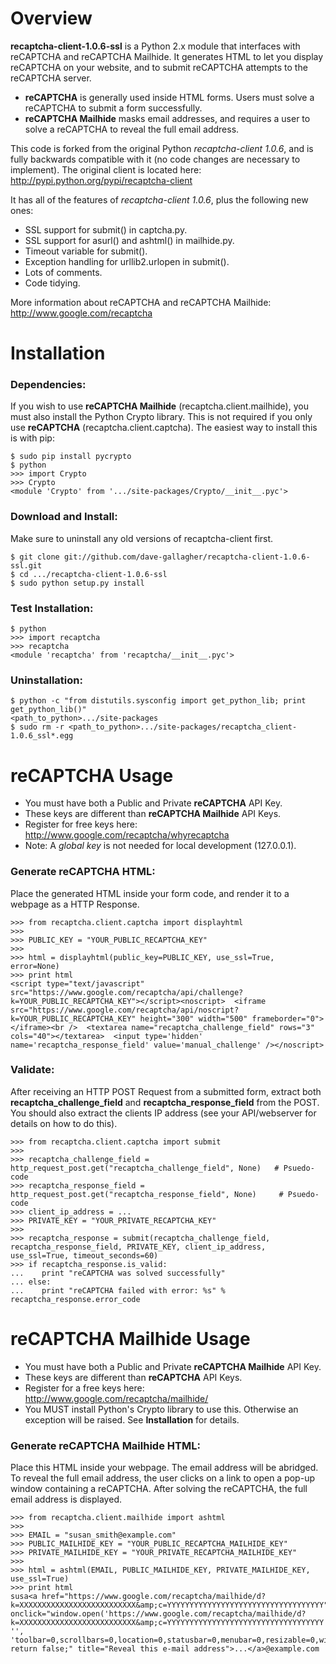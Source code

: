 # Overview #

**recaptcha-client-1.0.6-ssl** is a Python 2.x module that interfaces with reCAPTCHA and reCAPTCHA Mailhide. It generates HTML to let you display reCAPTCHA on your website, and to submit reCAPTCHA attempts to the reCAPTCHA server.

- **reCAPTCHA** is generally used inside HTML forms. Users must solve a reCAPTCHA to submit a form successfully.
- **reCAPTCHA Mailhide** masks email addresses, and requires a user to solve a reCAPTCHA to reveal the full email address.

This code is forked from the original Python *recaptcha-client 1.0.6*, and is fully backwards compatible with it (no code changes are necessary to implement). The original client is located here: http://pypi.python.org/pypi/recaptcha-client

It has all of the features of *recaptcha-client 1.0.6*, plus the following new ones:

- SSL support for submit() in captcha.py.
- SSL support for asurl() and ashtml() in mailhide.py.
- Timeout variable for submit().
- Exception handling for urllib2.urlopen in submit().
- Lots of comments.
- Code tidying.

More information about reCAPTCHA and reCAPTCHA Mailhide: http://www.google.com/recaptcha

# Installation #

### Dependencies: ###

If you wish to use **reCAPTCHA Mailhide** (recaptcha.client.mailhide), you must also install the Python Crypto library. This is not required if you only use **reCAPTCHA** (recaptcha.client.captcha). The easiest way to install this is with pip:

    $ sudo pip install pycrypto
    $ python
    >>> import Crypto
    >>> Crypto
    <module 'Crypto' from '.../site-packages/Crypto/__init__.pyc'>

### Download and Install: ###

Make sure to uninstall any old versions of recaptcha-client first.

    $ git clone git://github.com/dave-gallagher/recaptcha-client-1.0.6-ssl.git
    $ cd .../recaptcha-client-1.0.6-ssl
    $ sudo python setup.py install

### Test Installation: ###

    $ python
    >>> import recaptcha
    >>> recaptcha
    <module 'recaptcha' from 'recaptcha/__init__.pyc'>

### Uninstallation: ###
    
    $ python -c "from distutils.sysconfig import get_python_lib; print get_python_lib()"
    <path_to_python>.../site-packages
    $ sudo rm -r <path_to_python>.../site-packages/recaptcha_client-1.0.6_ssl*.egg

# reCAPTCHA Usage #

- You must have both a Public and Private **reCAPTCHA** API Key.
- These keys are different than **reCAPTCHA Mailhide** API Keys.
- Register for free keys here: http://www.google.com/recaptcha/whyrecaptcha
- Note: A *global key* is not needed for local development (127.0.0.1).

### Generate reCAPTCHA HTML: ###

Place the generated HTML inside your form code, and render it to a webpage as a HTTP Response.

    >>> from recaptcha.client.captcha import displayhtml
    >>> 
    >>> PUBLIC_KEY = "YOUR_PUBLIC_RECAPTCHA_KEY"
    >>> 
    >>> html = displayhtml(public_key=PUBLIC_KEY, use_ssl=True, error=None)
    >>> print html
    <script type="text/javascript" src="https://www.google.com/recaptcha/api/challenge?k=YOUR_PUBLIC_RECAPTCHA_KEY"></script><noscript>  <iframe src="https://www.google.com/recaptcha/api/noscript?k=YOUR_PUBLIC_RECAPTCHA_KEY" height="300" width="500" frameborder="0"></iframe><br />  <textarea name="recaptcha_challenge_field" rows="3" cols="40"></textarea>  <input type='hidden' name='recaptcha_response_field' value='manual_challenge' /></noscript>

### Validate: ###

After receiving an HTTP POST Request from a submitted form, extract both **recaptcha_challenge_field** and **recaptcha_response_field** from the POST. You should also extract the clients IP address (see your API/webserver for details on how to do this).

    >>> from recaptcha.client.captcha import submit
    >>> 
    >>> recaptcha_challenge_field = http_request_post.get("recaptcha_challenge_field", None)   # Psuedo-code
    >>> recaptcha_response_field = http_request_post.get("recaptcha_response_field", None)     # Psuedo-code
    >>> client_ip_address = ...
    >>> PRIVATE_KEY = "YOUR_PRIVATE_RECAPTCHA_KEY"
    >>> 
    >>> recaptcha_response = submit(recaptcha_challenge_field, recaptcha_response_field, PRIVATE_KEY, client_ip_address, use_ssl=True, timeout_seconds=60)
    >>> if recaptcha_response.is_valid:
    ...    print "reCAPTCHA was solved successfully"
    ... else:
    ...    print "reCAPTCHA failed with error: %s" % recaptcha_response.error_code

# reCAPTCHA Mailhide Usage #

- You must have both a Public and Private **reCAPTCHA Mailhide** API Key.
- These keys are different than **reCAPTCHA** API Keys.
- Register for a free keys here: http://www.google.com/recaptcha/mailhide/
- You MUST install Python's Crypto library to use this. Otherwise an exception will be raised. See **Installation** for details.

### Generate reCAPTCHA Mailhide HTML: ###

Place this HTML inside your webpage. The email address will be abridged. To reveal the full email address, the user clicks on a link to open a pop-up window containing a reCAPTCHA. After solving the reCAPTCHA, the full email address is displayed.

    >>> from recaptcha.client.mailhide import ashtml
    >>> 
    >>> EMAIL = "susan_smith@example.com"
    >>> PUBLIC_MAILHIDE_KEY = "YOUR_PUBLIC_RECAPTCHA_MAILHIDE_KEY"
    >>> PRIVATE_MAILHIDE_KEY = "YOUR_PRIVATE_RECAPTCHA_MAILHIDE_KEY"
    >>> 
    >>> html = ashtml(EMAIL, PUBLIC_MAILHIDE_KEY, PRIVATE_MAILHIDE_KEY, use_ssl=True)
    >>> print html
    susa<a href="https://www.google.com/recaptcha/mailhide/d?k=XXXXXXXXXXXXXXXXXXXXXXXXXX&amp;c=YYYYYYYYYYYYYYYYYYYYYYYYYYYYYYYYYYY" onclick="window.open('https://www.google.com/recaptcha/mailhide/d?k=XXXXXXXXXXXXXXXXXXXXXXXXXX&amp;c=YYYYYYYYYYYYYYYYYYYYYYYYYYYYYYYYYYY', '', 'toolbar=0,scrollbars=0,location=0,statusbar=0,menubar=0,resizable=0,width=500,height=300'); return false;" title="Reveal this e-mail address">...</a>@example.com































